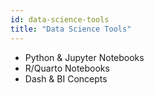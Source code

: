 ```yaml
---
id: data-science-tools
title: "Data Science Tools"
---
```


- Python & Jupyter Notebooks
- R/Quarto Notebooks
- Dash & BI Concepts
